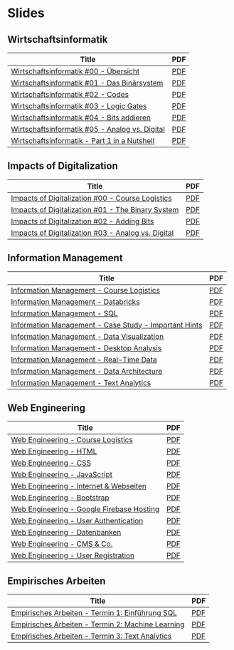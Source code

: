 # Slides

## Wirtschaftsinformatik

| Title                                                                                                                                         | PDF                                                                                                    |
| --------------------------------------------------------------------------------------------------------------------------------------------- | ------------------------------------------------------------------------------------------------------ |
| [Wirtschaftsinformatik #00 - Übersicht](https://docs.google.com/presentation/d/1IiBpxU24k9mueFTMQtumJ3Z6BSS4OnhqepeHCOgD3Gw/preview)          | [PDF](https://docs.google.com/presentation/d/1IiBpxU24k9mueFTMQtumJ3Z6BSS4OnhqepeHCOgD3Gw/export/pdf)  |
| [Wirtschaftsinformatik #01 - Das Binärsystem](https://docs.google.com/presentation/d/1ALNyIiXzSSmo7Z49Sb3tX3rDBQgl1\_pdMgaybDX5M5s/preview)   | [PDF](https://docs.google.com/presentation/d/1ALNyIiXzSSmo7Z49Sb3tX3rDBQgl1\_pdMgaybDX5M5s/export/pdf) |
| [Wirtschaftsinformatik #02 - Codes](https://docs.google.com/presentation/d/1XcdMGmzX-D5byd140JNXZ56twkQgLRto5Wr7IvM3bBY/preview)              | [PDF](https://docs.google.com/presentation/d/1XcdMGmzX-D5byd140JNXZ56twkQgLRto5Wr7IvM3bBY/export/pdf)  |
| [Wirtschaftsinformatik #03 - Logic Gates](https://docs.google.com/presentation/d/1Aj0RnxHKEPL6Lh7r6ptoLo0OqLY018gkcQq9QPRuJrc/preview)        | [PDF](https://docs.google.com/presentation/d/1Aj0RnxHKEPL6Lh7r6ptoLo0OqLY018gkcQq9QPRuJrc/export/pdf)  |
| [Wirtschaftsinformatik #04 - Bits addieren](https://docs.google.com/presentation/d/16vH1DMpMXKuV5xMaQRp3d-EfRfzKpcCTiFGc2hC7m5I/preview)      | [PDF](https://docs.google.com/presentation/d/16vH1DMpMXKuV5xMaQRp3d-EfRfzKpcCTiFGc2hC7m5I/export/pdf)  |
| [Wirtschaftsinformatik #05 - Analog vs. Digital](https://docs.google.com/presentation/d/1qbnwDT78CxxwxGbYHy2Y7YaOIabWMG6surx28mLKYWc/preview) | [PDF](https://docs.google.com/presentation/d/1qbnwDT78CxxwxGbYHy2Y7YaOIabWMG6surx28mLKYWc/export/pdf)  |
| [Wirtschaftsinformatik - Part 1 in a Nutshell](https://docs.google.com/presentation/d/1DyMpzKzVC1n1M8GMrBAfbLxN1FrCpJeNZ51Hd12rsJ8/preview)   | [PDF](https://docs.google.com/presentation/d/1DyMpzKzVC1n1M8GMrBAfbLxN1FrCpJeNZ51Hd12rsJ8/export/pdf)  |

## Impacts of Digitalization

| Title                                                                                                                                              | PDF                                                                                                          |
| -------------------------------------------------------------------------------------------------------------------------------------------------- | ------------------------------------------------------------------------------------------------------------ |
| [Impacts of Digitalization #00 - Course Logistics](https://docs.google.com/presentation/d/1kxMBBjJ\_n6rzP6sEudWRxzPB0I6JdiSTWxsT4jAEzN8/preview)   | [PDF](https://docs.google.com/presentation/d/1kxMBBjJ\_n6rzP6sEudWRxzPB0I6JdiSTWxsT4jAEzN8/export/pdf)       |
| [Impacts of Digitalization #01 - The Binary System](https://docs.google.com/presentation/d/1Zvvbp\_m\_OCb69UrZl93LKwoYpjcEscbq0ODOHIsp7A4/preview) | [PDF](https://docs.google.com/presentation/d/1Zvvbp\_m\_OCb69UrZl93LKwoYpjcEscbq0ODOHIsp7A4/export/pdf)      |
| [Impacts of Digitalization #02 - Adding Bits](https://docs.google.com/presentation/d/1PUb3ZxzvlayhDSz8Cls-R-gtMm2rcqBV1keyGv2nprw/preview)         | [PDF](https://docs.google.com/presentation/d/1PUb3ZxzvlayhDSz8Cls-R-gtMm2rcqBV1keyGv2nprw/export?format=pdf) |
| [Impacts of Digitalization #03 - Analog vs. Digital](https://docs.google.com/presentation/d/1PD7saxmXbGtfoVnQQWcSR4csBtvD2A4z5Nif64R4N0g/preview)  | [PDF](https://docs.google.com/presentation/d/1PD7saxmXbGtfoVnQQWcSR4csBtvD2A4z5Nif64R4N0g/export?format=pdf) |

## Information Management

| Title                                                                                                                                                | PDF                                                                                                    |
| ---------------------------------------------------------------------------------------------------------------------------------------------------- | ------------------------------------------------------------------------------------------------------ |
| [Information Management - Course Logistics](https://docs.google.com/presentation/d/1f50g8emsMCED837lartjZGWRLuT-5gmXOPoraxlKr5k/preview)             | [PDF ](https://docs.google.com/presentation/d/1f50g8emsMCED837lartjZGWRLuT-5gmXOPoraxlKr5k/export/pdf) |
| [Information Management - Databricks](https://docs.google.com/presentation/d/1Q1r0kMzALJPBoMvPlLgCykllL1kvLZVrWeELpMvXUhE/preview)                   | [PDF](https://docs.google.com/presentation/d/1Q1r0kMzALJPBoMvPlLgCykllL1kvLZVrWeELpMvXUhE/export/pdf)  |
| [Information Management - SQL](https://docs.google.com/presentation/d/1Ga31SJKo6KTfMq0m2Z5T7eTmGqMPdBn5cLVnzWHWS4k/preview)                          | [PDF](https://docs.google.com/presentation/d/1Ga31SJKo6KTfMq0m2Z5T7eTmGqMPdBn5cLVnzWHWS4k/export/pdf)  |
| [Information Management - Case Study - Important Hints](https://docs.google.com/presentation/d/1S1s3UVZQV5XmStceK8U0b21uerJrBuOEZrLOOtw2Tog/preview) | [PDF](https://docs.google.com/presentation/d/1S1s3UVZQV5XmStceK8U0b21uerJrBuOEZrLOOtw2Tog/export/pdf)  |
| [Information Management - Data Visualization](https://docs.google.com/presentation/d/1H1bS-S032m-vaZHlvtz7JzbS0cQDzjyLVP1XVcY4\_oc/preview)          | [PDF](https://docs.google.com/presentation/d/1H1bS-S032m-vaZHlvtz7JzbS0cQDzjyLVP1XVcY4\_oc/export/pdf) |
| [Information Management - Desktop Analysis](https://docs.google.com/presentation/d/1WFdGQOktDzsZxBuMoa1K\_hDYXZbxdNxmI3wFVvkg-5U/preview)            | [PDF](https://docs.google.com/presentation/d/1WFdGQOktDzsZxBuMoa1K\_hDYXZbxdNxmI3wFVvkg-5U/export/pdf) |
| [Information Management - Real-Time Data](https://docs.google.com/presentation/d/1q8upEyg2hksW\_XeiTIJa348LIZpsKE-u40qKNmLWkOc/preview)              | [PDF](https://docs.google.com/presentation/d/1q8upEyg2hksW\_XeiTIJa348LIZpsKE-u40qKNmLWkOc/export/pdf) |
| [Information Management - Data Architecture](https://docs.google.com/presentation/d/1gTFgQH4F5ytnMkGaLsQtPlMU0X7LnqgQ-4i4R7f9uLc/preview)            | [PDF](https://docs.google.com/presentation/d/1gTFgQH4F5ytnMkGaLsQtPlMU0X7LnqgQ-4i4R7f9uLc/export/pdf)  |
| [Information Management - Text Analytics](https://docs.google.com/presentation/d/1ucTdKscyjA7QNfnbkXQZTDqtnTUkpntGbTWjeZVsv0A/preview)               | [PDF](https://docs.google.com/presentation/d/1ucTdKscyjA7QNfnbkXQZTDqtnTUkpntGbTWjeZVsv0A/export/pdf)  |

## Web Engineering

| Title                                                                                                                                    | PDF                                                                                                            |
| ---------------------------------------------------------------------------------------------------------------------------------------- | -------------------------------------------------------------------------------------------------------------- |
| [Web Engineering - Course Logistics](https://docs.google.com/presentation/d/1ymvB7ECe7JEWWW58lIUpq8uwDapbckSqcnResJXUmoM/preview)        | [PDF](https://docs.google.com/presentation/d/1ymvB7ECe7JEWWW58lIUpq8uwDapbckSqcnResJXUmoM/export/pdf)          |
| [Web Engineering - HTML](https://docs.google.com/presentation/d/1PhXowlnG\_1-sIRxYHK\_1n1KwSOI84WIIg-WR6fAypl8/preview)                  | [PDF](https://docs.google.com/presentation/d/1PhXowlnG\_1-sIRxYHK\_1n1KwSOI84WIIg-WR6fAypl8/export/pdf)        |
| [Web Engineering - CSS](https://docs.google.com/presentation/d/1mq--Z4OQfOlmgIO4JNJjqHEXX3p6E6VbHLrz7PerrlU/preview)                     | [PDF](https://docs.google.com/presentation/d/1mq--Z4OQfOlmgIO4JNJjqHEXX3p6E6VbHLrz7PerrlU/export/pdf)          |
| [Web Engineering - JavaScript](https://docs.google.com/presentation/d/1lEUBkuzgH-6UCUyIXpaWwkRS6z7Mw6TAVh7O-C65qG4/preview)              | [PDF](https://docs.google.com/presentation/d/1lEUBkuzgH-6UCUyIXpaWwkRS6z7Mw6TAVh7O-C65qG4/export/pdf)          |
| [Web Engineering - Internet & Webseiten](https://docs.google.com/presentation/d/1bSXHREcajOiVXvF7ZKAUcbSDMPruN9thIiPoidkKeD0/preview)    | [PDF](https://docs.google.com/presentation/d/1bSXHREcajOiVXvF7ZKAUcbSDMPruN9thIiPoidkKeD0/export/pdf)          |
| [Web Engineering - Bootstrap](https://docs.google.com/presentation/d/1xxKzZFht8IzFXHwBWgtwHuQe8fZ5WC0WzhYdLNmGuPU/preview)               | [PDF](https://docs.google.com/presentation/d/1xxKzZFht8IzFXHwBWgtwHuQe8fZ5WC0WzhYdLNmGuPU/export/pdf)          |
| [Web Engineering - Google Firebase Hosting](https://docs.google.com/presentation/d/1y3ANxJyGHnnr8dDOvM1QbijVmgSdj9WJXl9MRSFpNBs/preview) | [PDF](https://docs.google.com/presentation/d/1y3ANxJyGHnnr8dDOvM1QbijVmgSdj9WJXl9MRSFpNBs/export/pdf)          |
| [Web Engineering - User Authentication](https://docs.google.com/presentation/d/11ovo03i0l2pNUNGqE3jVURft4rVwVzJkOIDBl4aJqsQ/preview)     | [PDF](https://docs.google.com/presentation/d/11ovo03i0l2pNUNGqE3jVURft4rVwVzJkOIDBl4aJqsQ/export?format=pdf)   |
| [Web Engineering - Datenbanken](https://docs.google.com/presentation/d/121Z8nZLQ2UlEqnDVkXq9872QMnyMxzBSm37U4pkZUR4/preview)             | [PDF](https://docs.google.com/presentation/d/121Z8nZLQ2UlEqnDVkXq9872QMnyMxzBSm37U4pkZUR4/export?format=pdf)   |
| [Web Engineering - CMS & Co.](https://docs.google.com/presentation/d/1q63Kg8tZXHhLrJpVBtzZuY\_yPvOb3iCSHLENrtGKz\_Q/preview)             | [PDF](https://docs.google.com/presentation/d/1q63Kg8tZXHhLrJpVBtzZuY\_yPvOb3iCSHLENrtGKz\_Q/export?format=pdf) |
| [Web Engineering - User Registration](https://docs.google.com/presentation/d/1muq39LfzkqN7Dt2H8dg4WV721CLaAVLTNSUi34gPch4/preview)       | [PDF](https://docs.google.com/presentation/d/1muq39LfzkqN7Dt2H8dg4WV721CLaAVLTNSUi34gPch4/export?format=pdf)   |

## Empirisches Arbeiten

| Title                                                                                                                                            | PDF                                                                                                     |
| ------------------------------------------------------------------------------------------------------------------------------------------------ | ------------------------------------------------------------------------------------------------------- |
| [Empirisches Arbeiten - Termin 1: Einführung SQL](https://docs.google.com/presentation/d/1rTclz3KB86Lh5AKuyxSmUWvtzsX2qkf1zn5-ZA7UrGw/preview)   | [PDF](https://docs.google.com/presentation/d/1rTclz3KB86Lh5AKuyxSmUWvtzsX2qkf1zn5-ZA7UrGw/export/pdf)   |
| [Empirisches Arbeiten - Termin 2: Machine Learning](https://docs.google.com/presentation/d/1tOydUnBLQzIUXxEfSp0SRY-Wy80yezicFVqqn9Hw7-4/preview) | [PDF](https://docs.google.com/presentation/d/1tOydUnBLQzIUXxEfSp0SRY-Wy80yezicFVqqn9Hw7-4/export/pdf)   |
| [Empirisches Arbeiten - Termin 3: Text Analytics](https://docs.google.com/presentation/d/1JxUalKRsYWV3rVm3RhKYkDYMVM7eZZvqf\_SxXMKH\_wc/preview) | [PDF](https://docs.google.com/presentation/d/1JxUalKRsYWV3rVm3RhKYkDYMVM7eZZvqf\_SxXMKH\_wc/export/pdf) |
